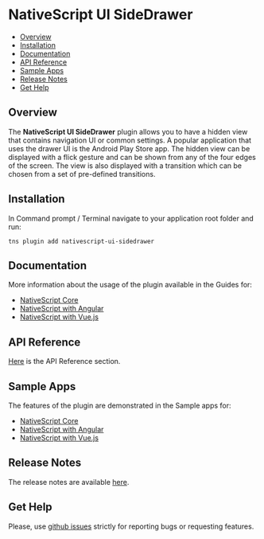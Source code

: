 # NativeScript UI SideDrawer

- [Overview](#overview)
- [Installation](#installation)
- [Documentation](#documentation)
- [API Reference](#api-reference)
- [Sample Apps](#sample-apps)
- [Release Notes](#release-notes)
- [Get Help](#get-help)


## Overview

The **NativeScript UI SideDrawer** plugin allows you to have a hidden view that contains navigation UI or common settings. A popular application that uses the drawer UI is the Android Play Store app. The hidden view can be displayed with a flick gesture and can be shown from any of the four edges of the screen. The view is also displayed with a transition which can be chosen from a set of pre-defined transitions.

## Installation

In Command prompt / Terminal navigate to your application root folder and run:

```
tns plugin add nativescript-ui-sidedrawer
```


## Documentation

More information about the usage of the plugin available in the Guides for:
- [NativeScript Core](https://docs.nativescript.org/ui/professional-ui-components/SideDrawer/overview)
- [NativeScript with Angular](https://docs.nativescript.org/angular/ui/professional-ui-components/ng-SideDrawer/overview)
- [NativeScript with Vue.js](https://docs.nativescript.org/vuejs/ns-ui/SideDrawer/overview)

## API Reference

[Here](https://docs.nativescript.org/ns-ui-api-reference/classes/radsidedrawer) is the API Reference section.

## Sample Apps

The features of the plugin are demonstrated in the Sample apps for:
- [NativeScript Core](https://github.com/NativeScript/nativescript-ui-samples)
- [NativeScript with Angular](https://github.com/NativeScript/nativescript-ui-samples-angular)
- [NativeScript with Vue.js](https://github.com/NativeScript/nativescript-ui-samples-vue)

## Release Notes

The release notes are available [here](https://github.com/NativeScript/nativescript-ui-feedback/blob/master/releases/sidedrawer.md).

## Get Help

Please, use [github issues](https://github.com/NativeScript/nativescript-ui-feedback/issues) strictly for reporting bugs or requesting features.